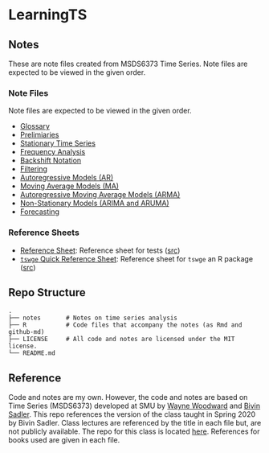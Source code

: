 # LearningTS

## Notes

These are note files created from MSDS6373 Time Series.
Note files are expected to be viewed in the given order.

### Note Files

Note files are expected to be viewed in the given order.

* [Glossary](./notes/glossary.ipynb)
* [Prelimiaries](./notes/preliminaries.ipynb)
* [Stationary Time Series](./notes/stationarity.ipynb)
* [Frequency Analysis](./notes/frequency_domain.ipynb)
* [Backshift Notation](./notes/backshift_operator.ipynb)
* [Filtering](./notes/filtering.ipynb)
* [Autoregressive Models (AR)](./notes/autoregressive_models.ipynb)
* [Moving Average Models (MA)](./notes/moving_average_models.ipynb)
* [Autoregressive Moving Average Models (ARMA)](./notes/arma_models.ipynb)
* [Non-Stationary Models (ARIMA and ARUMA)](./notes/arima_aruma_models.ipynb)
* [Forecasting](./notes/forecasting.ipynb)

### Reference Sheets

* [Reference Sheet](./notes/reference_sheet.pdf): Reference sheet for tests ([src](./notes/tex/reference_sheet.tex))
* [`tswge` Quick Reference Sheet](./notes/tswge_quick_reference.pdf): Reference sheet for `tswge` an R package ([src](./notes/tex/tswge_quick_reference.tex))

## Repo Structure
    .
    ├── notes       # Notes on time series analysis
    ├── R           # Code files that accompany the notes (as Rmd and github-md)
    ├── LICENSE     # All code and notes are licensed under the MIT license.
    └── README.md

## Reference

Code and notes are my own.
However, the code and notes are based on Time Series (MSDS6373) developed at SMU by [Wayne Woodward](https://sites.smu.edu/des/registrar/RetiredFaculty/?a=bio&pid=101&name=Wayne%20Woodward) and [Bivin Sadler](https://www.linkedin.com/in/bivin-sadler-89825812/). 
This repo references the version of the class taught in Spring 2020 by Bivin Sadler.
Class lectures are referenced by the title in each file but, are not publicly available.
The repo for this class is located [here](https://github.com/BivinSadler/MSDS-6373-Time-Series).
References for books used are given in each file.
